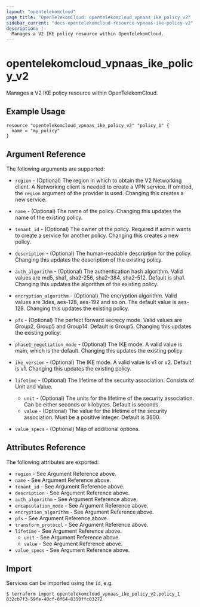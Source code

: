 ```yaml
---
layout: "opentelekomcloud"
page_title: "OpenTelekomCloud: opentelekomcloud_vpnaas_ike_policy_v2"
sidebar_current: "docs-opentelekomcloud-resource-vpnaas-ike-policy-v2"
description: |-
  Manages a V2 IKE policy resource within OpenTelekomCloud.
---
```


# opentelekomcloud\_vpnaas\_ike\_policy_v2

Manages a V2 IKE policy resource within OpenTelekomCloud.

## Example Usage

```hcl
resource "opentelekomcloud_vpnaas_ike_policy_v2" "policy_1" {
  name = "my_policy"
}
```

## Argument Reference

The following arguments are supported:

* `region` - (Optional) The region in which to obtain the V2 Networking client.
    A Networking client is needed to create a VPN service. If omitted, the
    `region` argument of the provider is used. Changing this creates a new
    service.

* `name` - (Optional) The name of the policy. Changing this updates the name of
    the existing policy.

* `tenant_id` - (Optional) The owner of the policy. Required if admin wants to
    create a service for another policy. Changing this creates a new policy.

* `description` - (Optional) The human-readable description for the policy.
    Changing this updates the description of the existing policy.

* `auth_algorithm` - (Optional) The authentication hash algorithm. Valid values are md5, sha1, sha2-256, sha2-384, sha2-512.
    Default is sha1. Changing this updates the algorithm of the existing policy.

* `encryption_algorithm` - (Optional) The encryption algorithm. Valid values are 3des, aes-128, aes-192 and so on.
    The default value is aes-128. Changing this updates the existing policy.

* `pfs` - (Optional) The perfect forward secrecy mode. Valid values are Group2, Group5 and Group14. Default is Group5.
    Changing this updates the existing policy.

* `phase1_negotiation_mode` - (Optional) The IKE mode. A valid value is main, which is the default.
    Changing this updates the existing policy.

* `ike_version` - (Optional) The IKE mode. A valid value is v1 or v2. Default is v1.
    Changing this updates the existing policy.

* `lifetime` - (Optional) The lifetime of the security association. Consists of Unit and Value.
    - `unit` - (Optional) The units for the lifetime of the security association. Can be either seconds or kilobytes.
    Default is seconds.
    - `value` - (Optional) The value for the lifetime of the security association. Must be a positive integer.
    Default is 3600.

* `value_specs` - (Optional) Map of additional options.

## Attributes Reference

The following attributes are exported:

* `region` - See Argument Reference above.
* `name` - See Argument Reference above.
* `tenant_id` - See Argument Reference above.
* `description` - See Argument Reference above.
* `auth_algorithm` - See Argument Reference above.
* `encapsulation_mode` - See Argument Reference above.
* `encryption_algorithm` - See Argument Reference above.
* `pfs` - See Argument Reference above.
* `transform_protocol` - See Argument Reference above.
* `lifetime` - See Argument Reference above.
    - `unit` - See Argument Reference above.
    - `value` - See Argument Reference above.
* `value_specs` - See Argument Reference above.


## Import

Services can be imported using the `id`, e.g.

```
$ terraform import opentelekomcloud_vpnaas_ike_policy_v2.policy_1 832cb7f3-59fe-40cf-8f64-8350ffc03272
```

